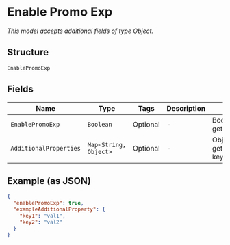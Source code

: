 
# Enable Promo Exp

*This model accepts additional fields of type Object.*

## Structure

`EnablePromoExp`

## Fields

| Name | Type | Tags | Description | Getter | Setter |
|  --- | --- | --- | --- | --- | --- |
| `EnablePromoExp` | `Boolean` | Optional | - | Boolean getEnablePromoExp() | setEnablePromoExp(Boolean enablePromoExp) |
| `AdditionalProperties` | `Map<String, Object>` | Optional | - | Object getAdditionalProperty(String key) | additionalProperty(String key, Object value) |

## Example (as JSON)

```json
{
  "enablePromoExp": true,
  "exampleAdditionalProperty": {
    "key1": "val1",
    "key2": "val2"
  }
}
```

